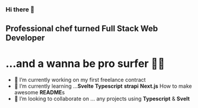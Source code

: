 ### Hi there 👋

## Professional chef turned **Full Stack Web Developer**
# ...and a wanna be pro surfer :surfing_man:

- 🔭 I’m currently working on my first freelance contract
- 🌱 I’m currently learning ...**Svelte** **Typescript** **strapi** **Next.js** How to make awesome **README**s
- 👯 I’m looking to collaborate on ... any projects using **Typescript** & **Svelt**

